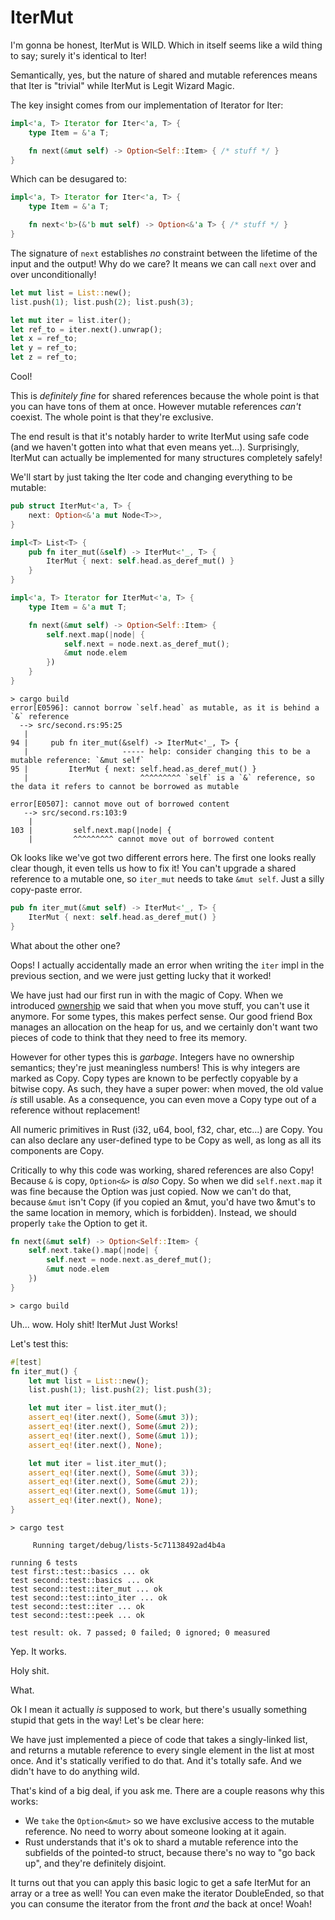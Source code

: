# IterMut

I'm gonna be honest, IterMut is WILD. Which in itself seems like a wild
thing to say; surely it's identical to Iter!

Semantically, yes, but the nature of shared and mutable references means
that Iter is "trivial" while IterMut is Legit Wizard Magic.

The key insight comes from our implementation of Iterator for Iter:

```rust ,ignore
impl<'a, T> Iterator for Iter<'a, T> {
    type Item = &'a T;

    fn next(&mut self) -> Option<Self::Item> { /* stuff */ }
}
```

Which can be desugared to:

```rust ,ignore
impl<'a, T> Iterator for Iter<'a, T> {
    type Item = &'a T;

    fn next<'b>(&'b mut self) -> Option<&'a T> { /* stuff */ }
}
```

The signature of `next` establishes *no* constraint between the lifetime
of the input and the output! Why do we care? It means we can call `next`
over and over unconditionally!


```rust ,ignore
let mut list = List::new();
list.push(1); list.push(2); list.push(3);

let mut iter = list.iter();
let ref_to = iter.next().unwrap();
let x = ref_to;
let y = ref_to;
let z = ref_to;
```

Cool!

This is *definitely fine* for shared references because the whole point is that
you can have tons of them at once. However mutable references *can't* coexist.
The whole point is that they're exclusive.

The end result is that it's notably harder to write IterMut using safe
code (and we haven't gotten into what that even means yet...). Surprisingly,
IterMut can actually be implemented for many structures completely safely!

We'll start by just taking the Iter code and changing everything to be mutable:

```rust ,ignore
pub struct IterMut<'a, T> {
    next: Option<&'a mut Node<T>>,
}

impl<T> List<T> {
    pub fn iter_mut(&self) -> IterMut<'_, T> {
        IterMut { next: self.head.as_deref_mut() }
    }
}

impl<'a, T> Iterator for IterMut<'a, T> {
    type Item = &'a mut T;

    fn next(&mut self) -> Option<Self::Item> {
        self.next.map(|node| {
            self.next = node.next.as_deref_mut();
            &mut node.elem
        })
    }
}
```

```text
> cargo build
error[E0596]: cannot borrow `self.head` as mutable, as it is behind a `&` reference
  --> src/second.rs:95:25
   |
94 |     pub fn iter_mut(&self) -> IterMut<'_, T> {
   |                     ----- help: consider changing this to be a mutable reference: `&mut self`
95 |         IterMut { next: self.head.as_deref_mut() }
   |                         ^^^^^^^^^ `self` is a `&` reference, so the data it refers to cannot be borrowed as mutable

error[E0507]: cannot move out of borrowed content
   --> src/second.rs:103:9
    |
103 |         self.next.map(|node| {
    |         ^^^^^^^^^ cannot move out of borrowed content
```

Ok looks like we've got two different errors here. The first one looks really clear
though, it even tells us how to fix it! You can't upgrade a shared reference to a mutable
one, so `iter_mut` needs to take `&mut self`. Just a silly copy-paste error.

```rust ,ignore
pub fn iter_mut(&mut self) -> IterMut<'_, T> {
    IterMut { next: self.head.as_deref_mut() }
}
```

What about the other one?

Oops! I actually accidentally made an error when writing the `iter` impl in
the previous section, and we were just getting lucky that it worked!

We have just had our first run in with the magic of Copy. When we introduced [ownership][ownership] we
said that when you move stuff, you can't use it anymore. For some types, this
makes perfect sense. Our good friend Box manages an allocation on the heap for
us, and we certainly don't want two pieces of code to think that they need to
free its memory.

However for other types this is *garbage*. Integers have no
ownership semantics; they're just meaningless numbers! This is why integers are
marked as Copy. Copy types are known to be perfectly copyable by a bitwise copy.
As such, they have a super power: when moved, the old value *is* still usable.
As a consequence, you can even move a Copy type out of a reference without
replacement!

All numeric primitives in Rust (i32, u64, bool, f32, char, etc...) are Copy.
You can also declare any user-defined type to be Copy as well, as long as
all its components are Copy.

Critically to why this code was working, shared references are also Copy!
Because `&` is copy, `Option<&>` is *also* Copy. So when we did `self.next.map` it
was fine because the Option was just copied. Now we can't do that, because
`&mut` isn't Copy (if you copied an &mut, you'd have two &mut's to the same
location in memory, which is forbidden). Instead, we should properly `take`
the Option to get it.


```rust ,ignore
fn next(&mut self) -> Option<Self::Item> {
    self.next.take().map(|node| {
        self.next = node.next.as_deref_mut();
        &mut node.elem
    })
}
```

```text
> cargo build

```

Uh... wow. Holy shit! IterMut Just Works!

Let's test this:


```rust ,ignore
#[test]
fn iter_mut() {
    let mut list = List::new();
    list.push(1); list.push(2); list.push(3);

    let mut iter = list.iter_mut();
    assert_eq!(iter.next(), Some(&mut 3));
    assert_eq!(iter.next(), Some(&mut 2));
    assert_eq!(iter.next(), Some(&mut 1));
    assert_eq!(iter.next(), None);

    let mut iter = list.iter_mut();
    assert_eq!(iter.next(), Some(&mut 3));
    assert_eq!(iter.next(), Some(&mut 2));
    assert_eq!(iter.next(), Some(&mut 1));
    assert_eq!(iter.next(), None);
}
```

```text
> cargo test

     Running target/debug/lists-5c71138492ad4b4a

running 6 tests
test first::test::basics ... ok
test second::test::basics ... ok
test second::test::iter_mut ... ok
test second::test::into_iter ... ok
test second::test::iter ... ok
test second::test::peek ... ok

test result: ok. 7 passed; 0 failed; 0 ignored; 0 measured

```

Yep. It works.

Holy shit.

What.

Ok I mean it actually *is* supposed to work, but there's usually something
stupid that gets in the way! Let's be clear here:

We have just implemented a piece of code that takes a singly-linked list, and
returns a mutable reference to every single element in the list at most once.
And it's statically verified to do that. And it's totally safe. And we didn't
have to do anything wild.

That's kind of a big deal, if you ask me. There are a couple reasons why
this works:

* We `take` the `Option<&mut>` so we have exclusive access to the mutable
  reference. No need to worry about someone looking at it again.
* Rust understands that it's ok to shard a mutable reference into the subfields
  of the pointed-to struct, because there's no way to "go back up", and they're
  definitely disjoint.

It turns out that you can apply this basic logic to get a safe IterMut for an
array or a tree as well! You can even make the iterator DoubleEnded, so that
you can consume the iterator from the front *and* the back at once! Woah!

[ownership]: first-ownership.md
